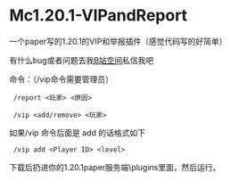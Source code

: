 # Mc1.20.1-VIPandReport
一个paper写的1.20.1的VIP和举报插件（感觉代码写的好简单）

有什么bug或者问题去我[B站空间](https://space.bilibili.com/677987717)私信我吧



命令：（/vip命令需要管理员）


     /report <玩家> <原因>

     /vip <add/remove> <玩家> 

     
如果/vip 命令后面是 add 的话格式如下

     /vip add <Player ID> <level> 


     
下载后扔进你的1.20.1paper服务端\plugins里面，然后运行。
